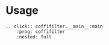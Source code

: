 # Usage

```{eval-rst}
.. click:: coffifilter.__main__:main
    :prog: coffifilter
    :nested: full
```
